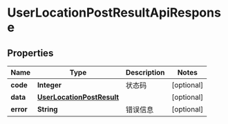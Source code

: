 

# UserLocationPostResultApiResponse


## Properties

| Name | Type | Description | Notes |
|------------ | ------------- | ------------- | -------------|
|**code** | **Integer** | 状态码 |  [optional] |
|**data** | [**UserLocationPostResult**](UserLocationPostResult.md) |  |  [optional] |
|**error** | **String** | 错误信息 |  [optional] |



